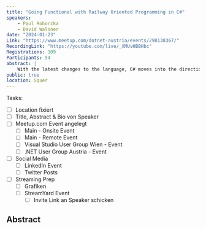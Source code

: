 ```yaml
---
title: "Going Functional with Railway Oriented Programming in C#"
speakers: 
    - Paul Rohorzka
    - David Walsner
date: "2024-01-23"
Link: "https://www.meetup.com/dotnet-austria/events/298138367/"
RecordingLink: "https://youtube.com/live/_XMUvHBBHbc"
Registrations: 109
Participants: 54
abstract: |
    With the latest changes to the language, C# moves into the direction of a multi-paradigm language, enabling to write code in an object oriented and also increasingly functional style. Besides the support of the language itself, railway oriented programming is a concept from the functional world that can also be leveraged in C#. In this talk David and Paul dive into the concept of railway oriented programming and what it means to use this approach in big applications. They share some experience and discuss their love-hate relationship with this approach.
public: true
location: Squer
---
```

Tasks:
- [ ] Location fixiert
- [ ] Title, Abstract & Bio von Speaker
- [ ] Meetup.com Event angelegt
    - [ ] Main - Onsite Event
    - [ ] Main - Remote Event
    - [ ] Visual Studio User Group Wien - Event
    - [ ] .NET User Group Austria - Event
- [ ] Social Media
    - [ ] LinkedIn Event
    - [ ] Twitter Posts
- [ ] Streaming Prep
    - [ ] Grafiken
    - [ ] StreamYard Event
        - [ ] Invite Link an Speaker schicken

## Abstract

